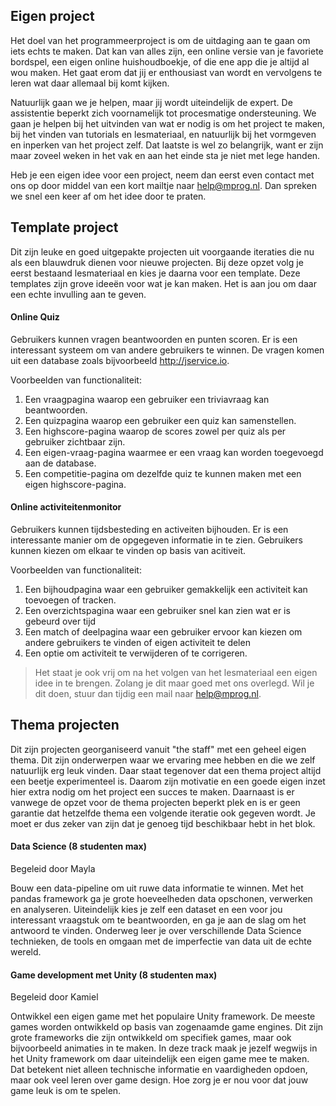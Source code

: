 ## Eigen project

Het doel van het programmeerproject is om de uitdaging aan te gaan om iets echts te maken. Dat kan van alles zijn, een online versie van je favoriete bordspel, een eigen online huishoudboekje, of die ene app die je altijd al wou maken. Het gaat erom dat jij er enthousiast van wordt en vervolgens te leren wat daar allemaal bij komt kijken.

Natuurlijk gaan we je helpen, maar jij wordt uiteindelijk de expert. De assistentie beperkt zich voornamelijk tot procesmatige ondersteuning. We gaan je helpen bij het uitvinden van wat er nodig is om het project te maken, bij het vinden van tutorials en lesmateriaal, en natuurlijk bij het vormgeven en inperken van het project zelf. Dat laatste is wel zo belangrijk, want er zijn maar zoveel weken in het vak en aan het einde sta je niet met lege handen.

Heb je een eigen idee voor een project, neem dan eerst even contact met ons op door middel van een kort mailtje naar help@mprog.nl. Dan spreken we snel een keer af om het idee door te praten. 


## Template project

Dit zijn leuke en goed uitgepakte projecten uit voorgaande iteraties die nu als een blauwdruk dienen voor nieuwe projecten. Bij deze opzet volg je eerst bestaand lesmateriaal en kies je daarna voor een template. Deze templates zijn grove ideeën voor wat je kan maken. Het is aan jou om daar een echte invulling aan te geven. 

#### Online Quiz

Gebruikers kunnen vragen beantwoorden en punten scoren. Er is een interessant systeem om van andere gebruikers te winnen. De vragen komen uit een database zoals bijvoorbeeld http://jservice.io.

Voorbeelden van functionaliteit:

1. Een vraagpagina waarop een gebruiker een triviavraag kan beantwoorden.
2. Een quizpagina waarop een gebruiker een quiz kan samenstellen.
3. Een highscore-pagina waarop de scores zowel per quiz als per gebruiker zichtbaar zijn.
4. Een eigen-vraag-pagina waarmee er een vraag kan worden toegevoegd aan de database.
5. Een competitie-pagina om dezelfde quiz te kunnen maken met een eigen highscore-pagina.

#### Online activiteitenmonitor

Gebruikers kunnen tijdsbesteding en activeiten bijhouden. Er is een interessante manier om de opgegeven informatie in te zien. Gebruikers kunnen kiezen om elkaar te vinden op basis van acitiveit.

Voorbeelden van functionaliteit:

1. Een bijhoudpagina waar een gebruiker gemakkelijk een activiteit kan toevoegen of tracken.
2. Een overzichtspagina waar een gebruiker snel kan zien wat er is gebeurd over tijd
3. Een match of deelpagina waar een gebruiker ervoor kan kiezen om andere gebruikers te vinden of eigen activiteit te delen
4. Een optie om activiteit te verwijderen of te corrigeren.

> Het staat je ook vrij om na het volgen van het lesmateriaal een eigen idee in te brengen. Zolang je dit maar goed met ons overlegd. Wil je dit doen, stuur dan tijdig een mail naar help@mprog.nl.


## Thema projecten

Dit zijn projecten georganiseerd vanuit "the staff" met een geheel eigen thema. Dit zijn onderwerpen waar we ervaring mee hebben en die we zelf natuurlijk erg leuk vinden. Daar staat tegenover dat een thema project altijd een beetje experimenteel is. Daarom zijn motivatie en een goede eigen inzet hier extra nodig om het project een succes te maken. Daarnaast is er vanwege de opzet voor de thema projecten beperkt plek en is er geen garantie dat hetzelfde thema een volgende iteratie ook gegeven wordt. Je moet er dus zeker van zijn dat je genoeg tijd beschikbaar hebt in het blok.

#### Data Science (8 studenten max)
Begeleid door Mayla

Bouw een data-pipeline om uit ruwe data informatie te winnen. Met het pandas framework ga je grote hoeveelheden data opschonen, verwerken en analyseren. Uiteindelijk kies je zelf een dataset en een voor jou interessant vraagstuk om te beantwoorden, en ga je aan de slag om het antwoord te vinden. Onderweg leer je over verschillende Data Science technieken, de tools en omgaan met de imperfectie van data uit de echte wereld.


#### Game development met Unity (8 studenten max)
Begeleid door Kamiel

Ontwikkel een eigen game met het populaire Unity framework. De meeste games worden ontwikkeld op basis van zogenaamde game engines. Dit zijn grote frameworks die zijn ontwikkeld om specifiek games, maar ook bijvoorbeeld animaties in te maken. In deze track maak je jezelf wegwijs in het Unity framework om daar uiteindelijk een eigen game mee te maken. Dat betekent niet alleen technische informatie en vaardigheden opdoen, maar ook veel leren over game design. Hoe zorg je er nou voor dat jouw game leuk is om te spelen.
